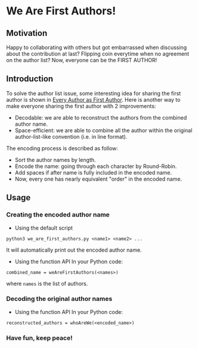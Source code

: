 We Are First Authors!
===

## Motivation
Happy to collaborating with others but got embarrassed when discussing about the contribution at last? Flipping coin everytime when no agreement on the author list? Now, everyone can be the FIRST AUTHOR!

## Introduction
To solve the author list issue, some interesting idea for sharing the first author is shown in [Every Author as First Author](https://arxiv.org/abs/2304.01393). Here is another way to make everyone sharing the first author with 2 improvements:

- Decodable: we are able to reconstruct the authors from the combined author name.
- Space-efficient: we are able to combine all the author within the original author-list-like convention (i.e. in line format).

The encoding process is described as follow:

- Sort the author names by length.
- Encode the name: going through each character by Round-Robin.
- Add spaces if after name is fully included in the encoded name.
- Now, every one has nearly equivalent "order" in the encoded name.

## Usage

### Creating the encoded author name

- Using the default script
```
python3 we_are_first_authors.py <name1> <name2> ...
```
It will automatically print out the encoded author name.

- Using the function API
In your Python code:
```
combined_name = weAreFirstAuthors(<names>)
``` 
where `names` is the list of authors.

### Decoding the original author names

- Using the function API
In your Python code:
```
reconstructed_authors = whoAreWe(<encoded_name>)
```

### Have fun, keep peace!